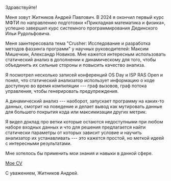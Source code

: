 Здравствуйте!

Меня зовут Житников Андрей Павлович. В 2024 я окончил первый курс МФТИ по направлению подготовки «Прикладная математика и физика», успешно завершил курс системного программирования Дединского Ильи Рудольфовича.

Меня заинтересовала тема  "Crusher: Исследование и разработка методов фаззинга программ" у научных руководителей: Максим Мишечкин, Александр Новиков. Мне кажется интересным использовать статический анализ в дополнении к динамическому для того, чтобы объединить их сильные стороны и повысить качество анализа.

Я посмотрел несколько записей конференций OS Day и ISP RAS Open и понял, что статический анализатор использует информацию о коде доступную во время компиляции --- граф вызовов, граф потока управления, чтобы генерировать предупреждения.

А динамический анализ --- наоборот, запускает программу на каких-то данных, смотрит на поведение и делает вывод как мутировать данные для большего покрытия кода или максимизации других метрик.

Я видел доклад про ветки которые остаются недоступными при любом наборе входных данных и что для решения предлагается найти статически параметры от которых зависит условие и научить анализатор их устанавливать --- это кажется простой, но меткой идеей с интересными результатами.

Мне хотелось бы применить мои знания и навыки в данной сфере.

[Мое CV](/CV_ZhitnikovAP.pdf)

С уважением,
Житников Андрей.
